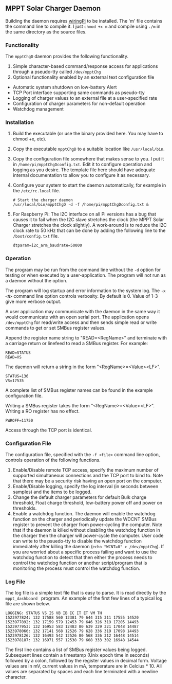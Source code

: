 ## MPPT Solar Charger Daemon

Building the daemon requires [wiringPi](http://wiringpi.com/download-and-install/) to be installed.  The 'm' file contains the command line to compile it.  I just ```chmod +x m``` and compile using ```./m``` in the same directory as the source files.

### Functionality
The ```mpptChgD``` daemon provides the following functionality.

1. Simple character-based command/response access for applications through a pseudo-tty called ```/dev/mpptChg```
2. Optional functionality enabled by an external text configuration file
  * Automatic system shutdown on low-battery Alert
  * TCP Port interface supporting same commands as pseudo-tty
  * Logging of charger values to an external file at a user-specified rate
  * Configuration of charger parameters for non-default operation
  * Watchdog management

### Installation

1. Build the executable (or use the binary provided here.  You may have to chmod +x, etc).
2. Copy the executable ```mpptChgD``` to a suitable location like ```/usr/local/bin```.
3. Copy the configuration file somewhere that makes sense to you.  I put it in ```/home/pi/mpptChgDconfig.txt```.  Edit it to configure operation and logging as you desire.  The template file here should have adequate internal documentation to allow you to configure it as necessary.
4. Configure your system to start the daemon automatically, for example in the ```/etc/rc.local``` file.

    ```
    # Start the charger daemon
    /usr/local/bin/mpptChgD -d -f /home/pi/mpptChgDconfig.txt &
    ```
5. For Raspberry Pi: The I2C interface on all Pi versions has a bug that causes it to fail when the I2C slave stretches the clock (the MPPT Solar Charger stretches the clock slightly).  A work-around is to reduce the I2C clock rate to 50 kHz that can be done by adding the following line to the ```/boot/config.txt``` file.

    ```
    dtparam=i2c_arm_baudrate=50000
    ```

### Operation
The program may be run from the command line without the ```-d``` option for testing or when executed by a user-application.  The program will not run as a daemon without the option.

The program will log startup and error information to the system log. The ```-x <N>``` command line option controls verbosity.  By default <N> is 0.  Value of 1-3 give more verbose output.

A user application may communicate with the daemon in the same way it would communicate with an open serial port.  The application opens ```/dev/mpptChg``` for read/write access and then sends simple read or write commands to get or set SMBus register values.

Append the register name string to "READ=\<RegName\>" and terminate with a carriage return or linefeed to read a SMBus register.  For example:

  ```
  READ=STATUS
  READ=VS
  ```

The daemon will return a string in the form "\<RegName\>=\<Value\>\<LF\>".

  ```
  STATUS=136
  VS=17535
  ```
A complete list of SMBus register names can be found in the example configuration file.

Writing a SMBus register takes the form "\<RegName\>=\<Value\>\<LF\>".  Writing a RO register has no effect.

  ```
  PWROFF=11750
  ```

Access through the TCP port is identical.

### Configuration File

The configuration file, specified with the ```-f <file>``` command line option, controls operation of the following functions.

1. Enable/Disable remote TCP access, specify the maximum number of supported simultaneous connections and the TCP port to bind to.  Note that there may be a security risk having an open port on the computer.
2. Enable/Disable logging, specify the log interval (in seconds between samples) and the items to be logged.
3. Change the default charger parameters for default Bulk charge threshold, Float charge threshold, low-battery power off and power on thresholds.
4. Enable a watchdog function.  The daemon will enable the watchdog function on the charger and periodically update the WDCNT SMBus register to prevent the charger from power-cycling the computer.  Note that if the daemon is killed without disabling the watchdog function in the charger then the charger will power-cycle the computer.  User code can  write to the psuedo-tty to disable the watchdog function immediately after killing the daemon (```echo "WCNT=0" > /dev/mpptChg```).  If you are worried about a specific process failing and want to use the watchdog function to detect that then either the process needs to control the watchdog function or another script/program that is monitoring the process must control the watchdog function.

### Log File

The log file is a simple text file that is easy to parse.  It is read directly by the ```mppt_dashboard	``` program.  An example of the first few lines of a typical log file are shown below.

```
LOGGING: STATUS VS IS VB IB IC IT ET VM TH 
1523977824: 132 17588 560 12381 79 644 315 311 17555 14520 
1523977892: 132 17159 579 12453 79 646 326 319 17205 14493 
1523977953: 132 16953 583 12483 80 639 329 321 17048 14487 
1523978066: 132 17141 568 12526 79 628 336 319 17098 14493 
1523978126: 132 16493 542 12526 80 568 336 312 16448 14514 
1523978187: 132 16971 557 12538 79 608 333 302 16948 14544 
```

The first line contains a list of SMBus register values being logged.  Subsequent lines contain a timestamp (Unix epoch time in seconds) followed by a colon, followed by the register values in decimal form.  Voltage values are in mV, current values in mA, temperature are in Celcius * 10.  All values are separated by spaces and each line terminated with a newline character.
